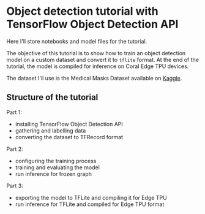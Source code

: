 # Object detection tutorial with TensorFlow Object Detection API

Here I'll store notebooks and model files for the tutorial. 

The objective of this tutorial is to show how to train an object detection model on a custom dataset and convert it to `tflite` format. At the end of the tutorial, the model is compiled for inference on Coral Edge TPU devices.

The dataset I'll use is the Medical Masks Dataset available on [Kaggle](https://www.kaggle.com/vtech6/medical-masks-dataset).

## Structure of the tutorial

Part 1:
  - installing TensorFlow Object Detection API 
  - gathering and labelling data
  - converting the dataset to TFRecord format
  
Part 2:
  - configuring the training process
  - training and evaluating the model
  - run inference for frozen graph
  
Part 3:
  - exporting the model to TFLite and compiling it for Edge TPU
  - run inference for TFLite and compiled for Edge TPU format

